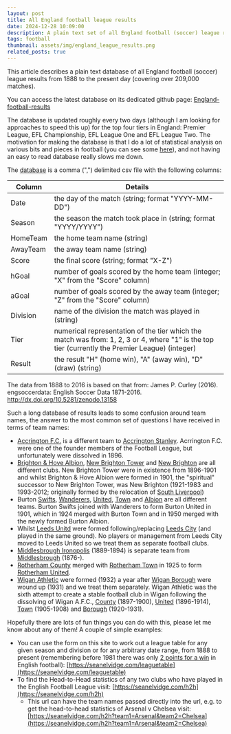 ```yaml
---
layout: post
title: All England football league results
date: 2024-12-28 10:09:00
description: A plain text set of all England football (soccer) league results from 1888 to present.
tags: football
thumbnail: assets/img/england_league_results.png
related_posts: true
---
```


This article describes a plain text database of all England football (soccer) league results from 1888 to the present day (covering over 209,000 matches).

You can access the latest database on its dedicated github page: [England-football-results](https://github.com/seanelvidge/England-football-results/tree/main)

The database is updated roughly every two days (although I am looking for approaches to speed this up) for the top four tiers in England: Premier League, EFL Championship, EFL League One and EFL League Two. The motivation for making the database is that I do a lot of statistical analysis on various bits and pieces in football (you can see some [here](https://seanelvidge.com/articles/tag/football/)), and not having an easy to read database really slows me down.

The [database](https://github.com/seanelvidge/England-football-results/tree/main) is a comma (",") delimited csv file with the following columns:

| Column   | Details                                                                                                                                         |
| -------- | ------------------------------------------------------------------------------------------------------------------------------------------------|
| Date     | the day of the match (string; format "YYYY-MM-DD")                                                                                              |
| Season   | the season the match took place in (string; format "YYYY/YYYY")                                                                                 |
| HomeTeam | the home team name (string)                                                                                                                     |
| AwayTeam | the away team name (string)                                                                                                                     |
| Score    | the final score (string; format "X-Z")                                                                                                          |
| hGoal    | number of goals scored by the home team (integer; "X" from the "Score" column)                                                                  |
| aGoal    | number of goals scored by the away team (integer; "Z" from the "Score" column)                                                                  |
| Division | name of the division the match was played in (string)                                                                                           |
| Tier     | numerical representation of the tier which the match was from: 1, 2, 3 or 4, where "1" is the top tier (currently the Premier League) (integer) |
| Result   | the result "H" (home win), "A" (away win), "D" (draw) (string)                                                                                  |

The data from 1888 to 2016 is based on that from:
James P. Curley (2016). engsoccerdata: English Soccer Data 1871-2016. http://dx.doi.org/10.5281/zenodo.13158

Such a long database of results leads to some confusion around team names, the answer to the most common set of questions I have received in terms of team names:

- [Accrington F.C.](https://en.wikipedia.org/wiki/Accrington_F.C.) is a different team to [Accrington Stanley](https://en.wikipedia.org/wiki/Accrington_Stanley_F.C.). Acrrington F.C. were one of the founder members of the Football League, but unfortunately were dissolved in 1896.
- [Brighton & Hove Albion](https://en.wikipedia.org/wiki/Brighton_%26_Hove_Albion_F.C.), [New Brighton Tower](https://en.wikipedia.org/wiki/New_Brighton_Tower_F.C.) and [New Brighton](https://en.wikipedia.org/wiki/New_Brighton_A.F.C.) are all different clubs. New Brighton Tower were in existence from 1896-1901 and whilst Brighton & Hove Albion were formed in 1901, the "spiritual" successor to New Brighton Tower, was New Brighton (1921-1983 and 1993-2012; originally formed by the relocation of [South Liverpool](<https://en.wikipedia.org/wiki/South_Liverpool_F.C._(1890s)>))
- Burton [Swifts](https://en.wikipedia.org/wiki/Burton_Swifts_F.C.), [Wanderers](https://en.wikipedia.org/wiki/Burton_Wanderers_F.C.), [United](https://en.wikipedia.org/wiki/Burton_United_F.C.), [Town](https://en.wikipedia.org/wiki/Burton_Town_F.C.) and [Albion](https://en.wikipedia.org/wiki/Burton_Albion_F.C.) are all different teams. Burton Swifts joined with Wanderers to form Burton United in 1901, which in 1924 merged with Burton Town and in 1950 merged with the newly formed Burton Albion.
- Whilst [Leeds Unitd](https://en.wikipedia.org/wiki/Leeds_United_F.C.) were formed following/replacing [Leeds City](https://en.wikipedia.org/wiki/Leeds_City_F.C.) (and played in the same ground). No players or management from Leeds City moved to Leeds United so we treat them as separate football clubs.
- [Middlesbrough Ironopolis](https://en.wikipedia.org/wiki/Middlesbrough_Ironopolis_F.C.) (1889-1894) is separate team from [Middlesbrough](https://en.wikipedia.org/wiki/Middlesbrough_F.C.) (1876-).
- [Rotherham County](https://en.wikipedia.org/wiki/Rotherham_County_F.C.) merged with [Rotherham Town](<https://en.wikipedia.org/wiki/Rotherham_Town_F.C._(1899)>) in 1925 to form [Rotherham United](https://en.wikipedia.org/wiki/Rotherham_United_F.C.).
- [Wigan Athletic](https://en.wikipedia.org/wiki/Wigan_Athletic_F.C.) were formed (1932) a year after [Wigan Borough](https://en.wikipedia.org/wiki/Wigan_Borough_F.C.) were wound up (1931) and we treat them separately. Wigan Athletic was the sixth attempt to create a stable football club in Wigan following the dissolving of Wigan A.F.C., [County](https://en.wikipedia.org/wiki/Wigan_County_F.C.) (1897-1900), [United](https://en.wikipedia.org/wiki/Wigan_United_A.F.C.) (1896-1914), [Town](https://en.wikipedia.org/wiki/Wigan_Town_A.F.C.) (1905-1908) and [Borough](https://en.wikipedia.org/wiki/Wigan_Borough_F.C.) (1920-1931).

Hopefully there are lots of fun things you can do with this, please let me know about any of them! A couple of simple examples:

- You can use the form on this site to work out a league table for any given season and division or for any arbitrary date range, from 1888 to present (remembering before 1981 there was only [2 points for a win](https://en.wikipedia.org/wiki/Three_points_for_a_win) in English football): [https://seanelvidge.com/leaguetable](https://seanelvidge.com/leaguetable)
- To find the Head-to-Head statistics of any two clubs who have played in the English Football League visit: [https://seanelvidge.com/h2h](https://seanelvidge.com/h2h)
  - This url can have the team names passed directly into the url, e.g. to get the head-to-head statistics of Arsenal v Chelsea visit: [https://seanelvidge.com/h2h?team1=Arsenal&team2=Chelsea](https://seanelvidge.com/h2h?team1=Arsenal&team2=Chelsea)
